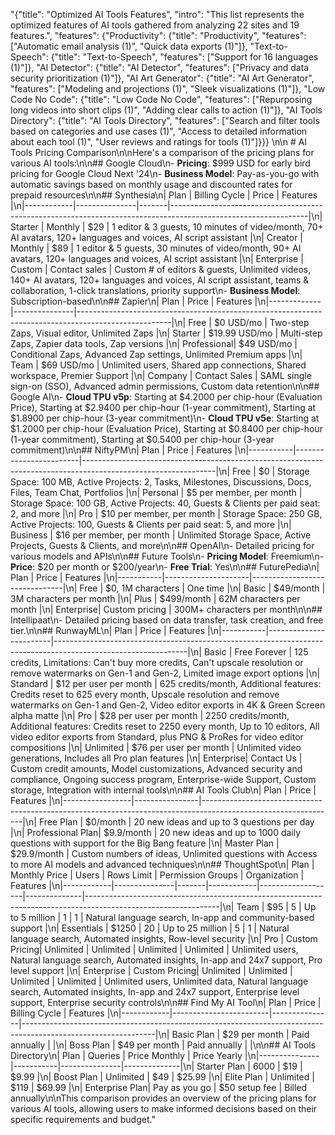 "{\"title\": \"Optimized AI Tools Features\", \"intro\": \"This list represents the optimized features of AI tools gathered from analyzing 22 sites and 19 features.\", \"features\": {\"Productivity\": {\"title\": \"Productivity\", \"features\": [\"Automatic email analysis (1)\", \"Quick data exports (1)\"]}, \"Text-to-Speech\": {\"title\": \"Text-to-Speech\", \"features\": [\"Support for 16 languages (1)\"]}, \"AI Detector\": {\"title\": \"AI Detector\", \"features\": [\"Privacy and data security prioritization (1)\"]}, \"AI Art Generator\": {\"title\": \"AI Art Generator\", \"features\": [\"Modeling and projections (1)\", \"Sleek visualizations (1)\"]}, \"Low Code No Code\": {\"title\": \"Low Code No Code\", \"features\": [\"Repurposing long videos into short clips (1)\", \"Adding clear calls to action (1)\"]}, \"AI Tools Directory\": {\"title\": \"AI Tools Directory\", \"features\": [\"Search and filter tools based on categories and use cases (1)\", \"Access to detailed information about each tool (1)\", \"User reviews and ratings for tools (1)\"]}}} \n\n # AI Tools Pricing Comparison\n\nHere's a comparison of the pricing plans for various AI tools:\n\n## Google Cloud\n- **Pricing**: $999 USD for early bird pricing for Google Cloud Next '24\n- **Business Model**: Pay-as-you-go with automatic savings based on monthly usage and discounted rates for prepaid resources\n\n## Synthesia\n| Plan       | Billing Cycle | Price | Features                                                                                                      |\n|------------|---------------|-------|----------------------------------------------------------------------------------------------------------------|\n| Starter    | Monthly       | $29   | 1 editor & 3 guests, 10 minutes of video/month, 70+ AI avatars, 120+ languages and voices, AI script assistant |\n| Creator    | Monthly       | $89   | 1 editor & 5 guests, 30 minutes of video/month, 90+ AI avatars, 120+ languages and voices, AI script assistant |\n| Enterprise | Custom        | Contact sales | Custom # of editors & guests, Unlimited videos, 140+ AI avatars, 120+ languages and voices, AI script assistant, teams & collaboration, 1-click translations, priority support\n- **Business Model**: Subscription-based\n\n## Zapier\n| Plan        | Price         | Features                                                                                           |\n|-------------|---------------|-----------------------------------------------------------------------------------------------------|\n| Free        | $0 USD/mo     | Two-step Zaps, Visual editor, Unlimited Zaps                                                        |\n| Starter     | $19.99 USD/mo | Multi-step Zaps, Zapier data tools, Zap versions                                                     |\n| Professional| $49 USD/mo    | Conditional Zaps, Advanced Zap settings, Unlimited Premium apps                                      |\n| Team        | $69 USD/mo    | Unlimited users, Shared app connections, Shared workspace, Premier Support                           |\n| Company     | Contact Sales | SAML single sign-on (SSO), Advanced admin permissions, Custom data retention\n\n## Google AI\n- **Cloud TPU v5p**: Starting at $4.2000 per chip-hour (Evaluation Price), Starting at $2.9400 per chip-hour (1-year commitment), Starting at $1.8900 per chip-hour (3-year commitment)\n- **Cloud TPU v5e**: Starting at $1.2000 per chip-hour (Evaluation Price), Starting at $0.8400 per chip-hour (1-year commitment), Starting at $0.5400 per chip-hour (3-year commitment)\n\n## NiftyPM\n| Plan      | Price                  | Features                                                                                                     |\n|-----------|------------------------|---------------------------------------------------------------------------------------------------------------|\n| Free      | $0                    | Storage Space: 100 MB, Active Projects: 2, Tasks, Milestones, Discussions, Docs, Files, Team Chat, Portfolios |\n| Personal  | $5 per member, per month | Storage Space: 100 GB, Active Projects: 40, Guests & Clients per paid seat: 2, and more                      |\n| Pro       | $10 per member, per month | Storage Space: 250 GB, Active Projects: 100, Guests & Clients per paid seat: 5, and more                      |\n| Business  | $16 per member, per month | Unlimited Storage Space, Active Projects, Guests & Clients, and more\n\n## OpenAI\n- Detailed pricing for various models and APIs\n\n## Future Tools\n- **Pricing Model**: Freemium\n- **Price**: $20 per month or $200/year\n- **Free Trial**: Yes\n\n## FuturePedia\n| Plan      | Price               | Features                      |\n|-----------|---------------------|-------------------------------|\n| Free      | $0, 1M characters   | One time                       |\n| Basic     | $49/month           | 3M characters per month        |\n| Plus      | $499/month          | 62M characters per month       |\n| Enterprise| Custom pricing      | 300M+ characters per month\n\n## Intellipaat\n- Detailed pricing based on data transfer, task creation, and free tier.\n\n## RunwayML\n| Plan      | Price                  | Features                                                                                                     |\n|-----------|------------------------|---------------------------------------------------------------------------------------------------------------|\n| Basic     | Free Forever           | 125 credits, Limitations: Can't buy more credits, Can't upscale resolution or remove watermarks on Gen-1 and Gen-2, Limited image export options |\n| Standard  | $12 per user per month | 625 credits/month, Additional features: Credits reset to 625 every month, Upscale resolution and remove watermarks on Gen-1 and Gen-2, Video editor exports in 4K & Green Screen alpha matte |\n| Pro       | $28 per user per month | 2250 credits/month, Additional features: Credits reset to 2250 every month, Up to 10 editors, All video editor exports from Standard, plus PNG & ProRes for video editor compositions |\n| Unlimited | $76 per user per month | Unlimited video generations, Includes all Pro plan features |\n| Enterprise| Contact Us             | Custom credit amounts, Model customizations, Advanced security and compliance, Ongoing success program, Enterprise-wide Support, Custom storage, Integration with internal tools\n\n## AI Tools Club\n| Plan            | Price          | Features                                                                                                     |\n|-----------------|----------------|---------------------------------------------------------------------------------------------------------------|\n| Free Plan       | $0/month       | 20 new ideas and up to 3 questions per day                                                                    |\n| Professional Plan| $9.9/month    | 20 new ideas and up to 1000 daily questions with support for the Big Bang feature                            |\n| Master Plan     | $29.9/month    | Custom numbers of ideas, Unlimited questions with Access to more AI models and advanced techniques\n\n## ThoughtSpot\n| Plan       | Monthly Price | Users | Rows Limit | Permission Groups | Organization | Features                                                                                                     |\n|------------|---------------|-------|------------|-------------------|--------------|---------------------------------------------------------------------------------------------------------------|\n| Team       | $95           | 5     | Up to 5 million | 1               | 1            | Natural language search, In-app and community-based support                                                    |\n| Essentials | $1250         | 20    | Up to 25 million | 5               | 1            | Natural language search, Automated insights, Row-level security                                                |\n| Pro        | Custom Pricing| Unlimited | Unlimited | Unlimited         | Unlimited    | Unlimited users, Natural language search, Automated insights, In-app and 24x7 support, Pro level support      |\n| Enterprise | Custom Pricing| Unlimited | Unlimited | Unlimited         | Unlimited    | Unlimited users, Unlimited data, Natural language search, Automated insights, In-app and 24x7 support, Enterprise level support, Enterprise security controls\n\n## Find My AI Tool\n| Plan       | Price                  | Billing Cycle | Features                                                                                                     |\n|------------|------------------------|---------------|---------------------------------------------------------------------------------------------------------------|\n| Basic Plan | $29 per month          | Paid annually |                                                                                                               |\n| Boss Plan  | $49 per month          | Paid annually |                                                                                                               |\n\n## AI Tools Directory\n| Plan          | Queries   | Price Monthly | Price Yearly |\n|---------------|-----------|---------------|--------------|\n| Starter Plan  | 6000      | $19           | $9.99        |\n| Boost Plan    | Unlimited | $49           | $25.99       |\n| Elite Plan    | Unlimited | $119          | $69.99       |\n| Enterprise Plan| Pay as you go | $50 setup fee | Billed annually\n\nThis comparison provides an overview of the pricing plans for various AI tools, allowing users to make informed decisions based on their specific requirements and budget."